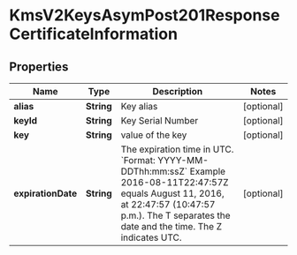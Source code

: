 
# KmsV2KeysAsymPost201ResponseCertificateInformation

## Properties
Name | Type | Description | Notes
------------ | ------------- | ------------- | -------------
**alias** | **String** | Key alias |  [optional]
**keyId** | **String** | Key Serial Number  |  [optional]
**key** | **String** | value of the key  |  [optional]
**expirationDate** | **String** | The expiration time in UTC. &#x60;Format: YYYY-MM-DDThh:mm:ssZ&#x60;  Example 2016-08-11T22:47:57Z equals August 11, 2016, at 22:47:57 (10:47:57 p.m.). The T separates the date and the time. The Z indicates UTC.  |  [optional]




